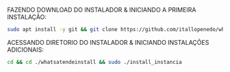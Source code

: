 FAZENDO DOWNLOAD DO INSTALADOR & INICIANDO A PRIMEIRA INSTALAÇÃO:

```bash
sudo apt install -y git && git clone https://github.com/itallopenedo/whatsatendeinstall.git && sudo chmod -R 777 ./whatsatendeinstall && cd ./whatsatendeinstall && sudo ./install_primaria
```

ACESSANDO DIRETORIO DO INSTALADOR & INICIANDO INSTALAÇÕES ADICIONAIS:
```bash
cd && cd ./whatsatendeinstall && sudo ./install_instancia
```

